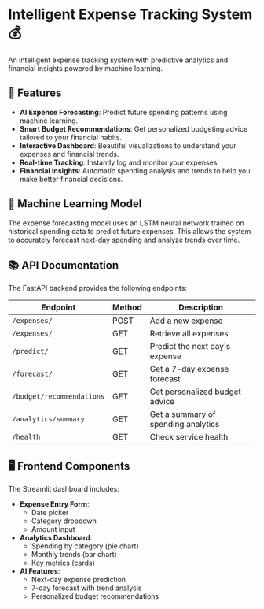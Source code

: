 # Intelligent Expense Tracking System 💰

An intelligent expense tracking system with predictive analytics and financial insights powered by machine learning.

## 🌟 Features

- **AI Expense Forecasting**: Predict future spending patterns using machine learning.
- **Smart Budget Recommendations**: Get personalized budgeting advice tailored to your financial habits.
- **Interactive Dashboard**: Beautiful visualizations to understand your expenses and financial trends.
- **Real-time Tracking**: Instantly log and monitor your expenses.
- **Financial Insights**: Automatic spending analysis and trends to help you make better financial decisions.

## 🧠 Machine Learning Model

The expense forecasting model uses an LSTM neural network trained on historical spending data to predict future expenses. This allows the system to accurately forecast next-day spending and analyze trends over time.

## 📚 API Documentation

The FastAPI backend provides the following endpoints:

| Endpoint                       | Method | Description                          |
|---------------------------------|--------|--------------------------------------|
| `/expenses/`                    | POST   | Add a new expense                   |
| `/expenses/`                    | GET    | Retrieve all expenses               |
| `/predict/`                     | GET    | Predict the next day's expense      |
| `/forecast/`                    | GET    | Get a 7-day expense forecast        |
| `/budget/recommendations`       | GET    | Get personalized budget advice      |
| `/analytics/summary`            | GET    | Get a summary of spending analytics |
| `/health`                       | GET    | Check service health                |

## 🖥️ Frontend Components

The Streamlit dashboard includes:

- **Expense Entry Form**:
  - Date picker
  - Category dropdown
  - Amount input
- **Analytics Dashboard**:
  - Spending by category (pie chart)
  - Monthly trends (bar chart)
  - Key metrics (cards)
- **AI Features**:
  - Next-day expense prediction
  - 7-day forecast with trend analysis
  - Personalized budget recommendations

